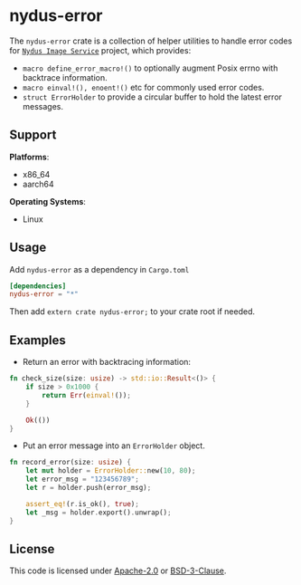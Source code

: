 # nydus-error

The `nydus-error` crate is a collection of helper utilities to handle error codes for [`Nydus Image Service`](https://github.com/dragonflyoss/image-service) project, which provides:
- `macro define_error_macro!()` to optionally augment Posix errno with backtrace information.
- `macro einval!(), enoent!()` etc for commonly used error codes.
- `struct ErrorHolder` to provide a circular buffer to hold the latest error messages.

## Support

**Platforms**:
- x86_64
- aarch64

**Operating Systems**:
- Linux

## Usage

Add `nydus-error` as a dependency in `Cargo.toml`

```toml
[dependencies]
nydus-error = "*"
```

Then add `extern crate nydus-error;` to your crate root if needed.

## Examples

- Return an error with backtracing information:

```rust
fn check_size(size: usize) -> std::io::Result<()> {
    if size > 0x1000 {
        return Err(einval!());
    }

    Ok(())
}
```

- Put an error message into an `ErrorHolder` object.

```rust
fn record_error(size: usize) {
    let mut holder = ErrorHolder::new(10, 80);
    let error_msg = "123456789";
    let r = holder.push(error_msg);

    assert_eq!(r.is_ok(), true);
    let _msg = holder.export().unwrap();
}
```

## License

This code is licensed under [Apache-2.0](LICENSE-APACHE) or [BSD-3-Clause](LICENSE-BSD-3-Clause).
